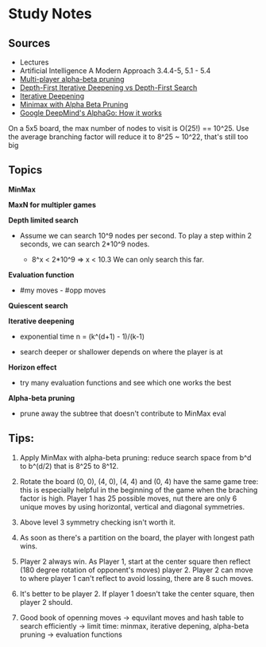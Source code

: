 # Study Notes

## Sources

* Lectures   
* Artificial Intelligence A Modern Approach 3.4.4-5, 5.1 - 5.4
* [Multi-player alpha-beta pruning](http://www.cc.gatech.edu/~thad/6601-gradAI-fall2015/Korf_Multi-player-Alpha-beta-Pruning.pdf)
* [Depth-First Iterative Deepening vs Depth-First Search](http://movingai.com/dfid.html)
* [Iterative Deepening](https://www.cs.ubc.ca/~hutter/teaching/cpsc322/2-Search6-final.pdf)
* [Minimax with Alpha Beta Pruning](http://web.cs.ucla.edu/~rosen/161/notes/alphabeta.html)
* [Google DeepMind's AlphaGo: How it works](https://www.tastehit.com/blog/google-deepmind-alphago-how-it-works/)


On a 5x5 board, the max number of nodes to visit is O(25!) == 10^25. Use the average branching factor will reduce it to 8^25 ~ 10^22, that's still too big


## Topics

**MinMax** 


**MaxN for multipler games**


**Depth limited search**

* Assume we can search 10^9 nodes per second. To play a step within 2 seconds, we can search 2*10^9 nodes. 

	- 8^x < 2*10^9 => x < 10.3 We can only search this far. 


**Evaluation function** 

* #my moves - #opp moves


**Quiescent search**


**Iterative deepening**

* exponential time n = (k^(d+1) - 1)/(k-1)
	
* search deeper or shallower depends on where the player is at 


**Horizon effect**

* try many evaluation functions and see which one works the best


**Alpha-beta pruning** 

* prune away the subtree that doesn't contribute to MinMax eval


## Tips:

1. Apply MinMax with alpha-beta pruning: reduce search space from b^d to b^(d/2) that is 8^25 to 8^12.

2. Rotate the board (0, 0), (4, 0), (4, 4) and (0, 4) have the same game tree: this is especially helpful in the beginning of the game when the braching factor is high. Player 1 has 25 possible moves, nut there are only 6 unique moves by using horizontal, vertical and diagonal symmetries. 

3. Above level 3 symmetry checking isn't worth it. 

4. As soon as there's a partition on the board, the player with longest path wins.

5. Player 2 always win. As Player 1, start at the center square then reflect (180 degree rotation of opponent's moves) player 2. Player 2 can move to where player 1 can't reflect to avoid lossing, there are 8 such moves. 

6. It's better to be player 2. If player 1 doesn't take the center square, then player 2 should.

7. Good book of openning moves -> equvilant moves and hash table to search efficiently -> limit time: minmax, iterative depening, alpha-beta pruning -> evaluation functions

